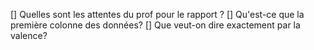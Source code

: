 [] Quelles sont les attentes du prof pour le rapport ?
[] Qu'est-ce que la première colonne des données?
[] Que veut-on dire exactement par la valence?

